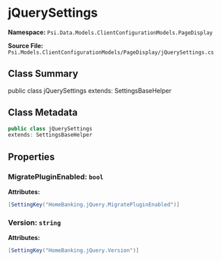 # jQuerySettings

**Namespace:** `Psi.Data.Models.ClientConfigurationModels.PageDisplay`

**Source File:** `Psi.Models.ClientConfigurationModels/PageDisplay/jQuerySettings.cs`

## Class Summary

public class jQuerySettings
extends: SettingsBaseHelper

## Class Metadata

```typescript
public class jQuerySettings
extends: SettingsBaseHelper
```

## Properties

### MigratePluginEnabled: `bool`

**Attributes:**
```csharp
[SettingKey("HomeBanking.jQuery.MigratePluginEnabled")]
```

### Version: `string`

**Attributes:**
```csharp
[SettingKey("HomeBanking.jQuery.Version")]
```
